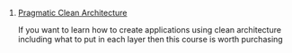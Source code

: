 1. [Pragmatic Clean Architecture](https://www.courses.milanjovanovic.tech/a/aff_q2snzxhl/external?affcode=1486372_ruzgtbgi)

	If you want to learn how to create applications using clean architecture including what to put in each layer then this course is worth purchasing